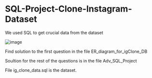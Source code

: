 # SQL-Project-Clone-Instagram-Dataset
We used SQL to get crucial data from the dataset


![image](https://github.com/PrernaKK/SQL-Project-Clone-Instagram-Dataset/assets/146557097/3819e6bb-f76f-48b6-bb9a-2abbe7a4f0f7)

Find solution to the first question in the file ER_diagram_for_igClone_DB

Soultion for the rest of the questions is in the file Adv_SQL_Project

File ig_clone_data.sql is the dataset.
